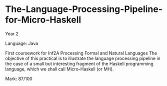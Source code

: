 # The-Language-Processing-Pipeline-for-Micro-Haskell

Year 2

Language: Java

First coursework for Inf2A Processing Formal and Natural Languages
The objective of this practical is to illustrate the language processing pipeline in the
case of a small but interesting fragment of the Haskell programming language, which we
shall call Micro-Haskell (or MH).

Mark: 87/100
